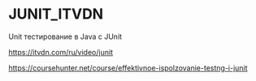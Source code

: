 # JUNIT_ITVDN
Unit тестирование в Java с JUnit

https://itvdn.com/ru/video/junit

https://coursehunter.net/course/effektivnoe-ispolzovanie-testng-i-junit
